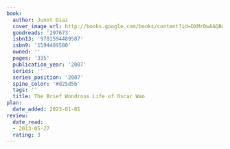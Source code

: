 ```yaml
---
book:
  author: Junot Díaz
  cover_image_url: http://books.google.com/books/content?id=DXMrDwAAQBAJ&printsec=frontcover&img=1&zoom=1&edge=curl&source=gbs_api
  goodreads: '297673'
  isbn13: '9781594489587'
  isbn9: '1594489580'
  owned: ''
  pages: '335'
  publication_year: '2007'
  series: ''
  series_position: '2007'
  spine_color: '#d25d5b'
  tags: ''
  title: The Brief Wondrous Life of Oscar Wao
plan:
  date_added: 2023-01-01
review:
  date_read:
  - 2013-05-27
  rating: 3
---
```


